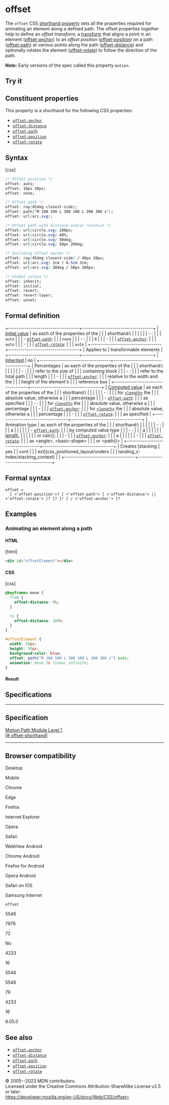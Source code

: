 offset
======

The `offset` CSS [shorthand property](shorthand_properties.md) sets all the
properties required for animating an element along a defined path. The
offset properties together help to define an *offset transform*, a
[transform](using_css_transforms.md) that aligns a point in
an element ([offset-anchor](offset-anchor.md)) to an *offset position*
([offset-position](offset-position.md)) on a path
([offset-path](offset-path.md)) at various points along the path
([offset-distance](offset-distance.md)) and optionally rotates the element
([offset-rotate](offset-rotate.md)) to follow the direction of the path.

**Note:** Early versions of the spec called this property `motion`.

Try it
------

Constituent properties
----------------------

This property is a shorthand for the following CSS properties:

- [`offset-anchor`](offset-anchor.md)
- [`offset-distance`](offset-distance.md)
- [`offset-path`](offset-path.md)
- [`offset-position`](offset-position.md)
- [`offset-rotate`](offset-rotate.md)

Syntax
------

[css]

```css
/* Offset position */
offset: auto;
offset: 10px 30px;
offset: none;

/* Offset path */
offset: ray(45deg closest-side);
offset: path("M 100 100 L 300 100 L 200 300 z");
offset: url(arc.svg);

/* Offset path with distance and/or rotation */
offset: url(circle.svg) 100px;
offset: url(circle.svg) 40%;
offset: url(circle.svg) 30deg;
offset: url(circle.svg) 50px 20deg;

/* Including offset anchor */
offset: ray(45deg closest-side) / 40px 20px;
offset: url(arc.svg) 2cm / 0.5cm 3cm;
offset: url(arc.svg) 30deg / 50px 100px;

/* Global values */
offset: inherit;
offset: initial;
offset: revert;
offset: revert-layer;
offset: unset;
```

Formal definition
-----------------

+-----------------------------------+-----------------------------------+
| [Initial value](initial_value.md)    | as each of the properties of the  |
|                                   | shorthand:\                       |
|                                   |                                   |
|                                   | -   [](offset-position.md): |
|                                   |     `auto`                        |
|                                   | -   [`offset-path`](offset-path.md): |
|                                   |     `none`                        |
|                                   | -   [](offset-distance.md): |
|                                   |     `0`                           |
|                                   | -                                 |
|                                   | [`offset-anchor`](offset-anchor.md): |
|                                   |     `auto`                        |
|                                   | -                                 |
|                                   | [`offset-rotate`](offset-rotate.md): |
|                                   |     `auto`                        |
+-----------------------------------+-----------------------------------+
| Applies to                        | transformable elements            |
+-----------------------------------+-----------------------------------+
| [Inherited](inheritance.md)          | no                                |
+-----------------------------------+-----------------------------------+
| Percentages                       | as each of the properties of the  |
|                                   | shorthand:\                       |
|                                   |                                   |
|                                   | -   [](offset-position.md): |
|                                   |     refer to the size of          |
|                                   |     containing block              |
|                                   | -   [](offset-distance.md): |
|                                   |     refer to the total path       |
|                                   |     length                        |
|                                   | -                                 |
|                                   | [`offset-anchor`](offset-anchor.md): |
|                                   |     relative to the width and the |
|                                   |     height of the element\'s      |
|                                   |     reference box                 |
+-----------------------------------+-----------------------------------+
| [Computed value](computed_value.md)  | as each of the properties of the  |
|                                   | shorthand:\                       |
|                                   |                                   |
|                                   | -   [](offset-position.md): |
|                                   |     for [`<length>`](length.md) the  |
|                                   |     absolute value, otherwise a   |
|                                   |     percentage                    |
|                                   | -   [`offset-path`](offset-path.md): |
|                                   |     as specified                  |
|                                   | -   [](offset-distance.md): |
|                                   |     for [`<length>`](length.md) the  |
|                                   |     absolute value, otherwise a   |
|                                   |     percentage                    |
|                                   | -                                 |
|                                   | [`offset-anchor`](offset-anchor.md): |
|                                   |     for [`<length>`](length.md) the  |
|                                   |     absolute value, otherwise a   |
|                                   |     percentage                    |
|                                   | -                                 |
|                                   | [`offset-rotate`](offset-rotate.md): |
|                                   |     as specified                  |
+-----------------------------------+-----------------------------------+
| Animation type                    | as each of the properties of the  |
|                                   | shorthand:\                       |
|                                   |                                   |
|                                   | -   [](offset-position.md): |
|                                   |     a                             |
|                                   |     [](position_value.md#interpolation) |
|                                   | -   [`offset-path`](offset-path.md): |
|                                   |     by computed value type        |
|                                   | -   [](offset-distance.md): |
|                                   |     a                             |
|                                   |                                   |
|                                   |   [length](length.md#interpolation), |
|                                   |     [](percentage.md#interpolation) |
|                                   |     or calc();                    |
|                                   | -                                 |
|                                   | [`offset-anchor`](offset-anchor.md): |
|                                   |     a                             |
|                                   |     [](position_value.md#interpolation) |
|                                   | -                                 |
|                                   | [`offset-rotate`](offset-rotate.md): |
|                                   |     as \<angle\>, \<basic-shape\> |
|                                   |     or \<path()\>                 |
+-----------------------------------+-----------------------------------+
| Creates [stacking                 | yes                               |
| cont                              |                                   |
| ext](css_positioned_layout/unders |                                   |
| tanding_z-index/stacking_context) |                                   |
+-----------------------------------+-----------------------------------+

Formal syntax
-------------

```
offset = 
  [ <'offset-position'>? [ <'offset-path'> [ <'offset-distance'> || <'offset-rotate'> ]? ]? ]! [ / <'offset-anchor'> ]?  
```

Examples
--------

### Animating an element along a path

#### HTML

[html]

```html
<div id="offsetElement"></div>
```

#### CSS

[css]

```css
@keyframes move {
  from {
    offset-distance: 0%;
  }

  to {
    offset-distance: 100%;
  }
}

#offsetElement {
  width: 50px;
  height: 50px;
  background-color: blue;
  offset: path("M 100 100 L 300 100 L 200 300 z") auto;
  animation: move 3s linear infinite;
}
```

#### Result

Specifications
--------------

  ------------------------------------------------------------------------------

Specification
  ------------------------------------------------------------------------------

  [Motion Path Module Level 1\
  [\#
  offset-shorthand]](https://drafts.fxtf.org/motion/#offset-shorthand)

  ------------------------------------------------------------------------------

Browser compatibility
---------------------

Desktop

Mobile

Chrome

Edge

Firefox

Internet Explorer

Opera

Safari

WebView Android

Chrome Android

Firefox for Android

Opera Android

Safari on IOS

Samsung Internet

`offset`

5546

7979

72

No

4233

16

5546

5546

79

4233

16

6.05.0

See also
--------

- [`offset-anchor`](offset-anchor.md)
- [`offset-distance`](offset-distance.md)
- [`offset-path`](offset-path.md)
- [`offset-position`](offset-position.md)
- [`offset-rotate`](offset-rotate.md)

© 2005--2023 MDN contributors.\
Licensed under the Creative Commons Attribution-ShareAlike License v2.5
or later.\
https://developer.mozilla.org/en-US/docs/Web/CSS/offset>
